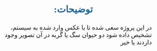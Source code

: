 <div style="font-family: B Nazanin;">
    <div dir=rtl><meta charset="UTF-8">
        <p style="text-align: center; color: gray; font-size: 30px; font-weight: bold; color:#226699 ; ">توضیحات:</p>
        <p style="font-size: 20px; text-align:right;">
       در این پروژه سعی شده تا با عکس وارد شده به سیستم، تشخیص داده شود دو حیوان سگ یا گربه در آن تصویر وجود داردند یا خیر
        </p>
        <br> 
    </div>
</div>
